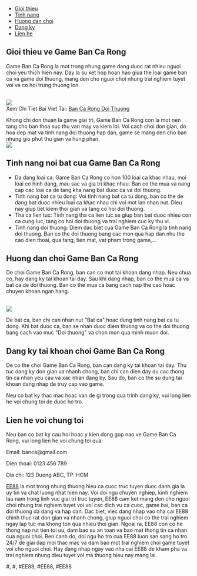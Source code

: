 <nav>
<ul>
<li><a href="#gioithieu">Gioi thieu</a></li>
<li><a href="#tinhnang">Tinh nang</a></li>
<li><a href="#huongdan">Huong dan choi</a></li>
<li><a href="#dangky">Dang ky</a></li>
<li><a href="#lienhe">Lien he</a></li>
</ul>
</nav><main>
<section id="gioithieu">
<h2>Gioi thieu ve Game Ban Ca Rong</h2>
<p>Game Ban Ca Rong la mot trong nhung game dang duoc rat nhieu nguoi choi yeu thich hien nay. Day la su ket hop hoan hao giua the loai game ban ca va game doi thuong, mang den cho nguoi choi nhung trai nghiem tuyet voi va co hoi trung thuong lon.</p><br><img src="https://ee88vn.wiki/wp-content/uploads/2025/04/Huong-dan-cach-choi-ban-ca-rong-doi-thuong.png"></br>
Xem Chi Tiet Bai Viet Tai: <a href="https://ee88vn.wiki/ban-ca-rong-doi-thuong/">Ban Ca Rong Doi Thuong</a>
<p>Khong chi don thuan la game giai tri, Game Ban Ca Rong con la mot nen tang cho ban thoa suc thu van may va kiem loi. Voi cach choi don gian, do hoa dep mat va tinh nang doi thuong hap dan, game se mang den cho ban nhung gio phut thu gian va hung phan.<br><img src="https://ee88vn.wiki/wp-content/uploads/2025/04/Ban-Ca-Rong-Doi-Thuong-Cach-Choi-Va-Meo-Kiem-Xu-Hieu-Qua.png"></br>
</section>
<section id="tinhnang">
<h2>Tinh nang noi bat cua Game Ban Ca Rong</h2>
<ul>
<li>Da dang loai ca: Game Ban Ca Rong co hon 100 loai ca khac nhau, moi loai co hinh dang, mau sac va gia tri khac nhau. Ban co the mua va nang cap cac loai ca de tang kha nang bat duoc ca va doi thuong.</li>
<li>Tinh nang bat ca tu dong: Voi tinh nang bat ca tu dong, ban co the de dang bat duoc nhieu loai ca khac nhau chi voi mot lan nhan nut. Dieu nay giup tiet kiem thoi gian va tang co hoi doi thuong.</li>
<li>Tha ca lien tuc: Tinh nang tha ca lien tuc se giup ban bat duoc nhieu con ca cung luc, tang co hoi doi thuong va trai nghiem cuc ky thu vi.</li>
<li>Tinh nang doi thuong: Diem dac biet cua Game Ban Ca Rong la tinh nang doi thuong. Ban co the doi thuong bang cac mon qua hap dan nhu the cao dien thoai, qua tang, tien mat, vat pham trong game,...</li>
</ul>
</section>
<section id="huongdan">
<h2>Huong dan choi Game Ban Ca Rong</h2>
<p>De choi Game Ban Ca Rong, ban can co mot tai khoan dang nhap. Neu chua co, hay dang ky tai khoan tai day. Sau khi dang nhap, ban co the mua ca va bat ca de doi thuong. Ban co the mua ca bang cach nap the cao hoac chuyen khoan ngan hang.</p><br><img src="https://ee88vn.wiki/wp-content/uploads/2025/04/Ban-Ca-Rong-Doi-Thuong-Cach-Choi-Va-Meo-Kiem-Xu-Hieu-Qua.png"></br>
<p>De bat ca, ban chi can nhan nut "Bat ca" hoac dung tinh nang bat ca tu dong. Khi bat duoc ca, ban se nhan duoc diem thuong va co the doi thuong bang cach vao muc "Doi thuong" va chon mon qua minh muon doi.
</section>
<section id="dangky">
<h2>Dang ky tai khoan choi Game Ban Ca Rong</h2>
<p>De co the choi Game Ban Ca Rong, ban can dang ky tai khoan tai day. Thu tuc dang ky don gian va nhanh chong, ban chi can dien day du cac thong tin ca nhan yeu cau va xac nhan dang ky. Sau do, ban co the su dung tai khoan dang nhap de truy cap vao game.</p>
<p>Neu co bat ky thac mac hoac van de gi trong qua trinh dang ky, vui long lien he voi chung toi de duoc ho tro.
</section>
<section id="lienhe">
<h2>Lien he voi chung toi</h2>
<p>Neu ban co bat ky cau hoi hoac y kien dong gop nao ve Game Ban Ca Rong, vui long lien he voi chung toi qua:</p>
<p>Email: banca@gmail.com</p>
<p>Dien thoai: 0123 456 789</p>
<p>Dia chi: 123 Duong ABC, TP. HCM</p>
</section>
</main><p><a href="https://ee88vn.wiki/">EE88</a> la mot trong nhung thuong hieu ca cuoc truc tuyen duoc danh gia la uy tin va chat luong nhat hien nay. Voi doi ngu chuyen nghiep, kinh nghiem lau nam trong linh vuc giai tri truc tuyen, EE88 cam ket mang den cho nguoi choi nhung trai nghiem tuyet voi voi cac dich vu ca cuoc, game bai, ban ca doi thuong da dang va hap dan. Dac biet, viec dang nhap vao nha cai EE88 chinh thuc rat don gian va nhanh chong, giup nguoi choi co the trai nghiem ngay lap tuc ma khong ton qua nhieu thoi gian. Ngoai ra, EE88 con co he thong nap rut tien toi uu, dam bao su an toan va bao mat thong tin ca nhan cua nguoi choi. Ben canh do, doi ngu ho tro cua EE88 luon san sang ho tro 24/7 de giai dap moi thac mac va dam bao mot trai nghiem choi game tuyet voi cho nguoi choi. Hay dang nhap ngay vao nha cai EE88 de kham pha va trai nghiem nhung dieu tuyet voi ma thuong hieu nay mang lai.</p>
#, #, #EE88, #EE88, #EE88
